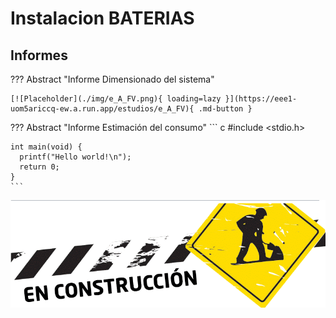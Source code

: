 # Instalacion BATERIAS

## Informes

??? Abstract "Informe Dimensionado del sistema"

    [![Placeholder](./img/e_A_FV.png){ loading=lazy }](https://eee1-uom5ariccq-ew.a.run.app/estudios/e_A_FV){ .md-button }
  <iframe hidden src="https://eee1-uom5ariccq-ew.a.run.app/estudios/e_A_FV" > </iframe>


??? Abstract "Informe Estimación del consumo"
    ``` c
    #include <stdio.h>

    int main(void) {
      printf("Hello world!\n");
      return 0;
    }
    ```













![image-20210831133747296](Instalacion_BATERIAS.assets/image-20210831133747296.png)

